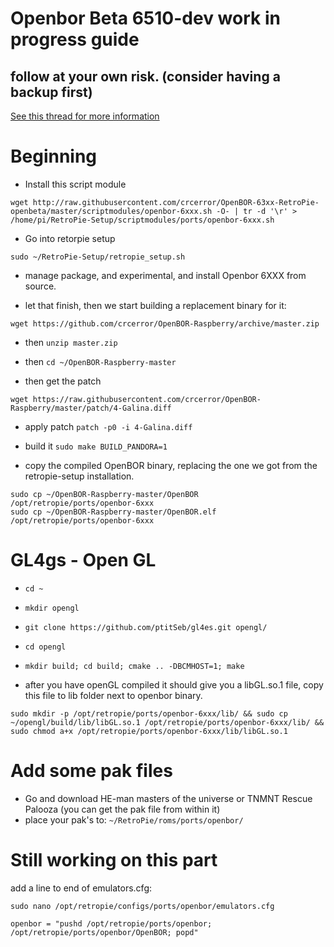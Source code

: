 # Openbor Beta 6510-dev work in progress guide

## follow at your own risk. (consider having a backup first)

[See this thread for more information](https://retropie.org.uk/forum/topic/19326/openbor-6xxx-openbeta-testphase/)

# Beginning

 * Install this script module
```
wget http://raw.githubusercontent.com/crcerror/OpenBOR-63xx-RetroPie-openbeta/master/scriptmodules/openbor-6xxx.sh -O- | tr -d '\r' > /home/pi/RetroPie-Setup/scriptmodules/ports/openbor-6xxx.sh
```
 * Go into retorpie setup
 
`sudo ~/RetroPie-Setup/retropie_setup.sh`

 * manage package, and experimental, and install Openbor 6XXX from source.
 
 * let that finish, then we start building a replacement binary for it:

```
wget https://github.com/crcerror/OpenBOR-Raspberry/archive/master.zip
```

* then `unzip master.zip`

* then `cd ~/OpenBOR-Raspberry-master`

* then get the patch
```
wget https://raw.githubusercontent.com/crcerror/OpenBOR-Raspberry/master/patch/4-Galina.diff
```

* apply patch
`patch -p0 -i 4-Galina.diff`

* build it
`sudo make BUILD_PANDORA=1`

* copy the compiled OpenBOR binary, replacing the one we got from the retropie-setup installation.
```
sudo cp ~/OpenBOR-Raspberry-master/OpenBOR /opt/retropie/ports/openbor-6xxx
sudo cp ~/OpenBOR-Raspberry-master/OpenBOR.elf /opt/retropie/ports/openbor-6xxx
```

# GL4gs - Open GL

* `cd ~`
* `mkdir opengl`
* `git clone https://github.com/ptitSeb/gl4es.git opengl/`
* `cd opengl`
* `mkdir build; cd build; cmake .. -DBCMHOST=1; make`

* after you have openGL compiled it should give you a libGL.so.1 file, copy this file to lib folder next to openbor binary.
```
sudo mkdir -p /opt/retropie/ports/openbor-6xxx/lib/ && sudo cp ~/opengl/build/lib/libGL.so.1 /opt/retropie/ports/openbor-6xxx/lib/ && sudo chmod a+x /opt/retropie/ports/openbor-6xxx/lib/libGL.so.1
```

# Add some pak files
* Go and download HE-man masters of the universe or TNMNT Rescue Palooza (you can get the pak file from within it)
* place your pak's to: `~/RetroPie/roms/ports/openbor/`


# Still working on this part

add a line to end of emulators.cfg:

`sudo nano /opt/retropie/configs/ports/openbor/emulators.cfg`

```
openbor = "pushd /opt/retropie/ports/openbor; /opt/retropie/ports/openbor/OpenBOR; popd"
```
